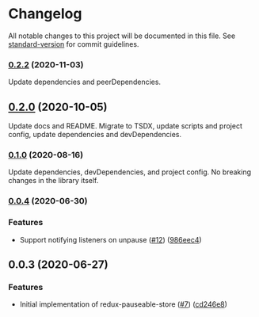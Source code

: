 # Changelog

All notable changes to this project will be documented in this file. See [standard-version](https://github.com/conventional-changelog/standard-version) for commit guidelines.

### [0.2.2](https://github.com/spautz/react-hibernate/compare/v0.2.1...v0.2.2) (2020-11-03)

Update dependencies and peerDependencies.

## [0.2.0](https://github.com/spautz/react-hibernate/compare/v0.0.4...v0.2.0) (2020-10-05)

Update docs and README. Migrate to TSDX, update scripts and project config, update dependencies and devDependencies.

### [0.1.0](https://github.com/spautz/react-hibernate/compare/v0.0.4...v0.1.0) (2020-08-16)

Update dependencies, devDependencies, and project config. No breaking changes in the library itself.

### [0.0.4](https://github.com/spautz/react-hibernate/compare/v0.0.3...v0.0.4) (2020-06-30)

### Features

- Support notifying listeners on unpause ([#12](https://github.com/spautz/react-hibernate/issues/12)) ([986eec4](https://github.com/spautz/react-hibernate/commit/986eec4da44965cc4cb1e78d6b7021bb4263135d))

## 0.0.3 (2020-06-27)

### Features

- Initial implementation of redux-pauseable-store ([#7](https://github.com/spautz/react-hibernate/issues/7)) ([cd246e8](https://github.com/spautz/react-hibernate/commit/cd246e812c581233a8af6855c288f0116f30d955))
